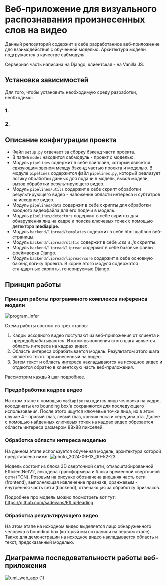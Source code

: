 # Веб-приложение для визуального распознавания произнесенных слов на видео

Данный репозиторий содержит в себе разработанное веб-приложение для взаимодействия с обученной моделью. Архитектура модели подгружается в качестве сабмодуля. 

Серверная часть написана на Django, клиентская - на Vanilla JS.

## Установка зависимостей
Для того, чтобы установить необходимую среду разработки, необходимо:

### 1. 

### 2. 

## Описание конфигурации проекта

- Файл `setup.py` отвечает за сборку бэкенд части проекта.
- В папке `model` находится сабмодуль - проект с моделью.
- Модуль `pipelines` содержит в себе пайплайн, который является связующим звеном между бэкенд частью проекта и моделью. В модуле `pipelines` содержится файл `pipelines.py`, который реализует логику обработки данных для подачи в модель, вызов модели, вызов обработки результирующего видео.
- Модуль `pipelines/utils` содержит в себе скрипт обработки результирующего видео - наложение области интереса и субтитров на исходное видео.
- Модуль `pipelines/data` содержит в себе скрипты для обработки входного видеофайла для его подачи в модель.
- Модуль `pipelines/detectors` содержит в себе скрипты для обнаружения лиц на кадре и поиска ключевых точек с помощью детектора **mediapipe**.
- Модуль `backend/lipread/templates` содержит в себе html шаблон веб-страницы.
- Модуль `backend/lipread/static` содержит в себе *.css* и *.js* скрипты.
- Модуль `backend/lipread/lipread` содержит в себе базовые файлы фреймворка Django. 
- Модуль `backend/lipread/lipread/core` содержит в себе основную бэкенд логику проекта. В корне этого модуля содержатся стандартные скрипты, генерируемые Django.

## Принцип работы

### Принцип работы программного комплекса инференса модели

![program_infer](https://github.com/sadevans/EfLipSystem/assets/82286355/4fede64a-3d2b-4d0f-b3f3-55e6857c1b78)

Схема работы состоит из трех этапов:
1. Кадры исходного видео поступают из веб-приложения от клиента и прередобрабатываются. Итогом выполнения этого шага является область интереса на кадрах видео.
2. Область интереса обрабатывается модель. Результатом этого шага является текст. произнесенный на видео.
3. Затем текст и область интереса накладываются на исходное видео и отдаются обратно в клиентскую часть веб-приложения.

Рассмотрим каждый шаг подробнее.

### Предобработка кадров видео
На этом этапе с помощью `mediapipe` находится лицо человека на кадре, координаты его bounding box'а сохраняются для последующего использования. После этого ищутся ключевые точки лица, их в этом случае 4 - правый глаз, левый глаз, кончик носа и середина рта. Далее с помощью найденных ключевых точек на кадрах видео обрезается область интереса размером 88х88 пикселей.

### Обработка области интереса моделью
На данном этапе используется обученная модель, архитектура которой представлена ниже.
![photo_2024-06-13_00-52-23](https://github.com/sadevans/EfLipSystem/assets/82286355/97dcf13e-f5d0-48e7-89b5-1869628d7248)

Модель состоит из блока 3D сверточной сети, отмасштабированной EfficientNetV2, энкодера трансформера и блока временной сверточной сети (TCN). Розовым на рисунке обозначена внешняя часть сети (frontend), выполняющая извлечение признакв, оранжевым - внутренняя часть сети (backend), отвечающая за обработку признаков.

Подробнее про модель можно посмотреть вот тут: https://github.com/sadevans/EfLipReading

### Обработка результирующего видео
На этом этапе на исходном видео выделяется лицо обнаруженного человека в boundind box (который мы сохранили на первом этапе). Также для демонстрации на исходное видео накладывается область и текст, предсказанный моделью.

## Диаграмма последовательности работы веб-приложения

![uml_web_app (1)](https://github.com/sadevans/EfLipSystem/assets/82286355/0554a098-7a8d-43e1-9862-613adc4374a5)

